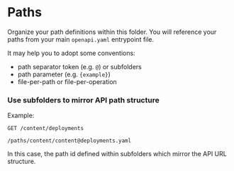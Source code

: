 Paths
=====

Organize your path definitions within this folder.  You will reference your paths from your main `openapi.yaml` entrypoint file.

It may help you to adopt some conventions:

* path separator token (e.g. `@`) or subfolders
* path parameter (e.g. `{example}`)
* file-per-path or file-per-operation


### Use subfolders to mirror API path structure

Example:
```
GET /content/deployments

/paths/content/content@deployments.yaml
```

In this case, the path id defined within subfolders which mirror the API URL structure.




